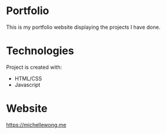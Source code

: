# Portfolio

This is my portfolio website displaying the projects I have done.

# Technologies

Project is created with:
* HTML/CSS
* Javascript

# Website

https://michellewong.me
